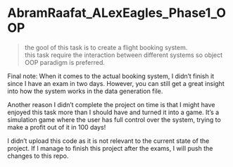 # AbramRaafat_ALexEagles_Phase1_OOP

> the gool of this task is to create a flight booking system. <br/>
> this task require the interaction between different systems so object OOP paradigm is preferred.


Final note: When it comes to the actual booking system, I didn’t finish it since I have an exam in two days. However, you can still get a great insight into how the system works in the data generation file.

Another reason I didn’t complete the project on time is that I might have enjoyed this task more than I should have and turned it into a game. It’s a simulation game where the user has full control over the system, trying to make a profit out of it in 100 days!

I didn’t upload this code as it is not relevant to the current state of the project. If I manage to finish this project after the exams, I will push the changes to this repo.
